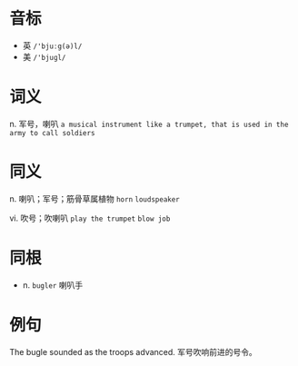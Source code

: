 # 音标

- 英 `/'bjuːg(ə)l/`
- 美 `/'bjuɡl/`

# 词义

n. 军号，喇叭
`a musical instrument like a trumpet, that is used in the army to call soldiers`

# 同义

n. 喇叭；军号；筋骨草属植物
`horn` `loudspeaker`

vi. 吹号；吹喇叭
`play the trumpet` `blow job`

# 同根

- n. `bugler` 喇叭手

# 例句

The bugle sounded as the troops advanced.
军号吹响前进的号令。


